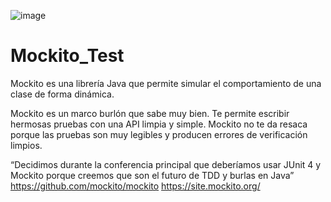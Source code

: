 ![image](https://discoversdkcdn.azureedge.net/postscontent/mockito2.jpg)

# Mockito_Test
Mockito es una librería Java que permite simular el comportamiento de una clase de forma dinámica. 

Mockito es un marco burlón que sabe muy bien. Te permite escribir hermosas pruebas con una API limpia y simple.
Mockito no te da resaca porque las pruebas son muy legibles y producen errores de verificación limpios. 

“Decidimos durante la conferencia principal que deberíamos usar JUnit 4 y Mockito porque creemos que son el futuro de TDD y burlas en Java”
https://github.com/mockito/mockito
https://site.mockito.org/
